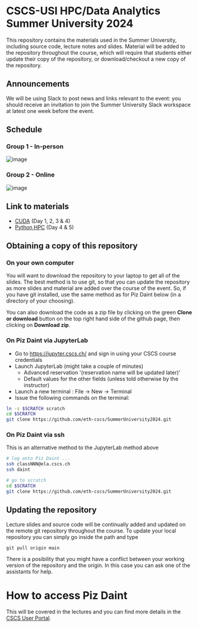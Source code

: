 
# CSCS-USI HPC/Data Analytics Summer University 2024

This repository contains the materials used in the Summer University, including source code, lecture notes and slides.
Material will be added to the repository throughout the course, which will require that students either update their copy of the repository, or download/checkout a new copy of the repository.

## Announcements

We will be using Slack to post news and links relevant to the event: you should receive an invitation to join the Summer University Slack workspace at latest one week before the event.

## Schedule

### Group 1 - In-person
![image](https://github.com/eth-cscs/SummerUniversity2024/assets/4578156/ba1c58c3-9ee3-403b-978b-1f5b9b2c75cd)


### Group 2 - Online
![image](https://github.com/eth-cscs/SummerUniversity2024/assets/4578156/07c52240-884b-472e-9b5d-737632dde429)

## Link to materials

- [CUDA](./cuda) (Day 1, 2, 3 & 4)
- [Python HPC](./python-hpc) (Day 4 & 5)

## Obtaining a copy of this repository

### On your own computer

You will want to download the repository to your laptop to get all of the slides.
The best method is to use git, so that you can update the repository as more slides and material are added over the course of the event.
So, if you have git installed, use the same method as for Piz Daint below (in a directory of your choosing).

You can also download the code as a zip file by clicking on the green __Clone or download__ button on the top right hand side of the github page, then clicking on __Download zip__.

### On Piz Daint via JupyterLab

- Go to https://jupyter.cscs.ch/ and sign in using your CSCS course credentials 
- Launch JupyterLab (might take a couple of minutes)
  - Advanced reservation '(reservation name will be updated later)' 
  - Default values for the other fields (unless told otherwise by the instructor)
- Launch a new terminal : File -> New -> Terminal
- Issue the following commands on the terminal:
```bash
ln -s $SCRATCH scratch
cd $SCRATCH
git clone https://github.com/eth-cscs/SummerUniversity2024.git
```

### On Piz Daint via ssh

This is an alternative method to the JupyterLab method above

```bash
# log onto Piz Daint ...
ssh classNNN@ela.cscs.ch
ssh daint

# go to scratch
cd $SCRATCH
git clone https://github.com/eth-cscs/SummerUniversity2024.git
```

## Updating the repository

Lecture slides and source code will be continually added and updated on the remote git repository throughout the course.
To update your local repository you can simply go inside the path and type

```
git pull origin main
```

There is a posibility that you might have a conflict between your working version of the repository and the origin.
In this case you can ask one of the assistants for help.

# How to access Piz Daint

This will be covered in the lectures and you can find more details in the [CSCS User Portal](https://user.cscs.ch/access/running/piz_daint/).
